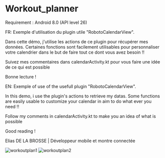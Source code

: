 # Workout_planner

Requirement : Android 8.0 (API level 26)

FR:
Exemple d'utilisation du plugin utile "RobotoCalendarView".

Dans cette démo, j'utilise les actions de ce plugin pour récupérer mes données. Certaines fonctions sont facilement utilisables pour personnaliser votre calendrier dans le but de faire tout ce dont vous avez besoin !!

Suivez mes commentaires dans calendarActivity.kt pour vous faire une idée de ce qui est possible

Bonne lecture !

EN:
Exemple of use of the usefull plugin "RobotoCalendarView".

In this demo, i use the plugin's actions to retrieve my datas. Some functions are easily usable to customize your calendar in aim to do what ever you need !!

Follow my comments in  calendarActivity.kt to make you an idea of what is possible

Good reading !

Elias DE LA BROSSE | Développeur mobile et montre connectée


![workoutplan1](https://user-images.githubusercontent.com/30973868/73472841-ff3e2780-438b-11ea-8cca-5c199675e285.jpg)
![workoutplan2](https://user-images.githubusercontent.com/30973868/73472849-01a08180-438c-11ea-9f52-d916f02a2b5b.jpg)
